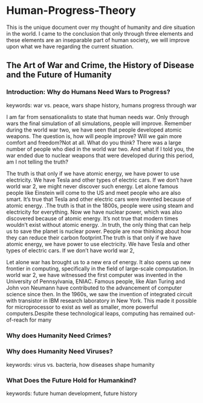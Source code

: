 # Human-Progress-Theory

This is the unique document over my thought of humanity and dire situation in the world. I came to the conclusion that only through three elements and these elements are an inseparable part of human society, we will improve upon what we have regarding the current situation.

## The Art of War and Crime, the History of Disease and the Future of Humanity

### Introduction: Why do Humans Need Wars to Progress?

keywords: war vs. peace, wars shape history, humans progress through war

I am far from sensationalists to state that human needs war. Only through wars the final simulation of all simulations, people will improve. Remember during the world war two, we have seen that people developed atomic weapons.  The question is, how will people improve? Will we gain more comfort and freedom?Not at all. What do you think? There was a large number of people who died in the world war two. And what if I told you, the war ended due to nuclear weapons that were developed during this period, am I not telling the truth?

The truth is that only if we have atomic energy, we have power to use electricity. We have Tesla and other types of electric cars. If we don’t have world war 2, we might never discover such energy. Let alone famous people like Einstein will come to the US and meet people who are also smart.  It’s true that Tesla and other electric cars were invented because of atomic energy. .The truth is that in the 1800s, people were using steam and electricity for everything. Now we have nuclear power, which was also discovered because of atomic energy. It’s not true that modern times wouldn’t exist without atomic energy. .In truth, the only thing that can help us to save the planet is nuclear power. People are now thinking about how they can reduce their carbon footprint.The truth is that only if we have atomic energy, we have power to use electricity. We have Tesla and other types of electric cars. If we don’t have world war 2,

Let alone war has brought us to a new era of energy. It also opens up new frontier in computing, specifically in the field of large-scale computation. In world war 2, we have witnessed the first computer was invented in the University of Pennsylvania, ENIAC. Famous people, like Alan Turing and John von Neumann have contributed to the advancement of computer science since then. In the 1960s, we saw the invention of integrated circuit with transistor in IBM research laboratory in New York. This made it possible for microprocessor to exist as well as smaller, more powerful computers.Despite these technological leaps, computing has remained out-of-reach for many


### Why does Humanity Need Crimes?

### Why does Humanity Need Viruses?

keywords: virus vs. bacteria, how diseases shape humanity

### What Does the Future Hold for Humankind?

keywords: future human development, future history


